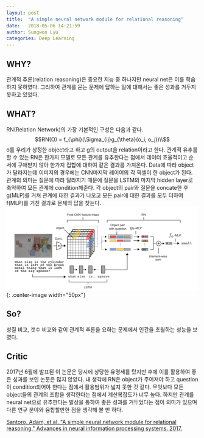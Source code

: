 ```yaml
---
layout: post
title:  "A simple neural network module for relational reasoning"
date:   2018-05-06 14:21:59
author: Sungwon Lyu
categories: Deep Learning
---
```


## WHY? 
관계적 추론(relation reasoning)은 중요한 지능 중 하나지만 neural net은 이를 학습하지 못하였다. 그리하여 관계를 묻는 문제에 답하는 일에 대해서는 좋은 성과를 거두지 못하고 있었다. 

## WHAT?
RN(Relation Network)의 가장 기본적인 구성은 다음과 같다.
$$RN(O) = f_{\phi}(\Sigma_{ij}g_{\theta}(o_i, o_j))\\$$
o를 우리가 상정한 object라고 하고 g의 output을 relation이라고 한다. 관계적 유추를 할 수 있는 RN은 한가지 모델로 모든 관계를 유추한다는 점에서 데이터 효율적이고 순서에 구애받지 않아 한가지 집합에 대하여 같은 결과를 가져온다. Data에 따라 object가 달라지는데 이미지의 경우에는 CNN마지막 레이어의 각 픽셀이 한 object가 된다. 관계의 의미는 질문에 따라 달라지기 때문에 질문을 LSTM의 마지막 hidden layer로 축약하여 모든 관계에 condition해준다. 각 object의 pair와 질문을 concate한 후 g(MLP)를 거쳐 관계에 대한 결과가 나오고 모든 pair에 대한 결과를 모두 더하여 f(MLP)를 거친 결과로 문제의 답을 찾는다.
![image](/assets/images/rn.png){: .center-image width="50px"}

## So?
성질 비교, 갯수 비교와 같이 관계적 추론을 요하는 문제에서 인간을 초월하는 성능을 보였다. 

## Critic
2017년 6월에 발표된 이 논문은 당시에 상당한 유명세를 탔지만 후에 이를 활용하여 좋은 성과를 보인 논문은 많지 않았다. 내 생각에 RN은 object가 주어져야 하고 question이 condition되어야 한다는 점에서 활용범위가 넓지 못한 것 같다. 무엇보다 모든 object들의 관계의 조합을 생각한다는 점에서 계산복잡도가 너무 높다. 하지만 관계를 neural net으로 유추한다는 발상을 통하여 좋은 성과를 거두었다는 점이 의미가 있으며 다른 연구 분야와 융합할만한 점을 생각해 볼 만 하다.

[Santoro, Adam, et al. "A simple neural network module for relational reasoning." Advances in neural information processing systems. 2017.
](http://papers.nips.cc/paper/7082-a-simple-neural-network-module-for-relational-reasoning)
